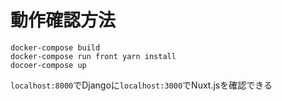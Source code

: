 # 動作確認方法
```
docker-compose build
docker-compose run front yarn install 
docoer-compose up
```
`localhost:8000`でDjangoに`localhost:3000`でNuxt.jsを確認できる